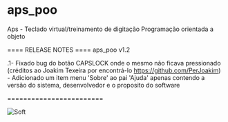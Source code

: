 ﻿# aps_poo
Aps - Teclado virtual/treinamento de digitação
Programação orientada a objeto

==== RELEASE NOTES ====
aps_poo v1.2

.1- Fixado bug do botão CAPSLOCK onde o mesmo não ficava pressionado (créditos ao Joakim Texeira por encontrá-lo https://github.com/PerJoakim) - Adicionado um item menu 'Sobre' ao pai 'Ajuda' apenas contendo a versão do sistema, desenvolvedor e o proposito do software

========================


![Soft](https://i.imgur.com/bacXLwt.png "soft")


